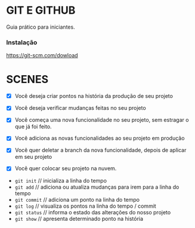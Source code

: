   # GIT E GITHUB

Guia prático para iniciantes.

### Instalação

https://git-scm.com/dowload

# SCENES

- [x] Você deseja criar pontos na história da produção de seu projeto
- [x] Você deseja verificar mudanças feitas no seu projeto

- [x] Você começa uma nova funcionalidade no seu projeto, sem estragar o que já foi feito.
- [x] Você adiciona as novas funcionalidades ao seu projeto em produção
- [x] Vocẽ quer deletar a branch da nova funcionalidade, depois de aplicar em seu projeto 

- [x] Vocẽ quer colocar seu projeto na nuvem.

- `git init` // inicializa a linha do tempo
- `git add` // adiciona ou atualiza mudanças para irem para a linha do tempo
- `git commit` // adiciona um ponto na linha do tempo
- `git log` // visualiza os pontos na linha do tempo / commit
- `git status` // informa o estado das alterações do nosso projeto
- `git show` // apresenta determinado ponto na história